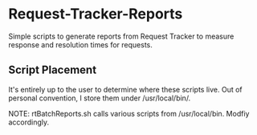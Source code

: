 Request-Tracker-Reports
=======================

Simple scripts to generate reports from Request Tracker to measure response and resolution times for requests.

Script Placement
----------------

It's entirely up to the user to determine where these scripts live.  Out of personal convention, I store them under /usr/local/bin/.

NOTE: rtBatchReports.sh calls various scripts from /usr/local/bin.  Modfiy accordingly.
